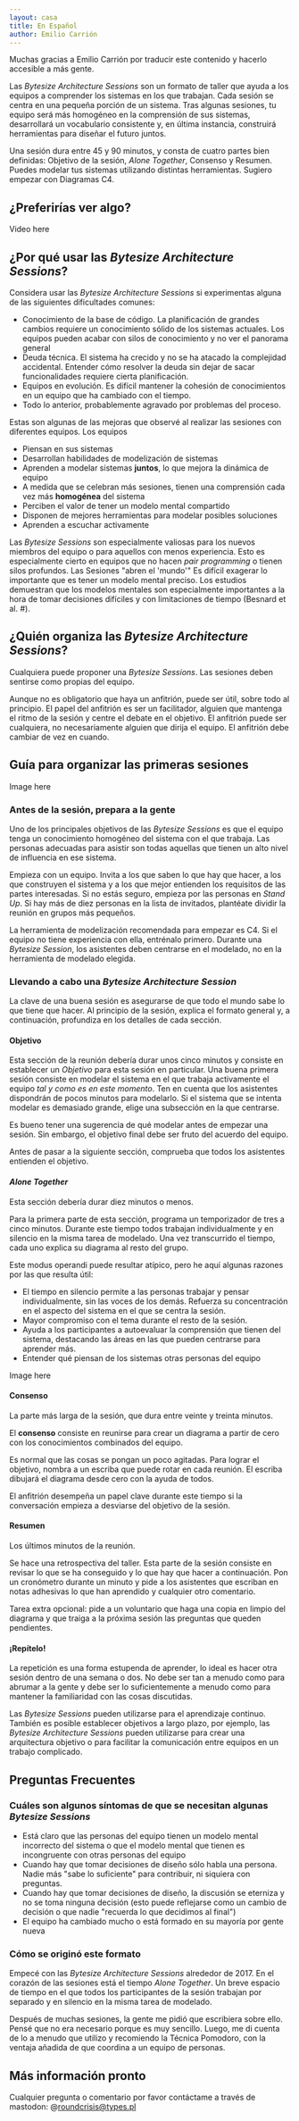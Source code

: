 ```yaml
---
layout: casa
title: En Español
author: Emilio Carrión
---
```


Muchas gracias a Emilio Carrión por traducir este contenido y hacerlo accesible a más gente. 


Las *Bytesize Architecture Sessions* son un formato de taller que ayuda a los equipos a comprender los sistemas en los que trabajan. Cada sesión se centra en una pequeña porción de un sistema. Tras algunas sesiones, tu equipo será más homogéneo en la comprensión de sus sistemas, desarrollará un vocabulario consistente y, en última instancia, construirá herramientas para diseñar el futuro juntos.

Una sesión dura entre 45 y 90 minutos, y consta de cuatro partes bien definidas: Objetivo de la sesión, *Alone Together*, Consenso y Resumen. Puedes modelar tus sistemas utilizando distintas herramientas. Sugiero empezar con Diagramas C4.

## ¿Preferirías ver algo?
Video here

## ¿Por qué usar las *Bytesize Architecture Sessions*?

Considera usar las *Bytesize Architecture Sessions* si experimentas alguna de las siguientes dificultades comunes:

- Conocimiento de la base de código. La planificación de grandes cambios requiere un conocimiento sólido de los sistemas actuales. Los equipos pueden acabar con silos de conocimiento y no ver el panorama general
- Deuda técnica. El sistema ha crecido y no se ha atacado la complejidad accidental. Entender cómo resolver la deuda sin dejar de sacar funcionalidades requiere cierta planificación.
- Equipos en evolución. Es difícil mantener la cohesión de conocimientos en un equipo que ha cambiado con el tiempo.
- Todo lo anterior, probablemente agravado por problemas del proceso.

Estas son algunas de las mejoras que observé al realizar las sesiones con diferentes equipos. 
Los equipos

- Piensan en sus sistemas
- Desarrollan habilidades de modelización de sistemas
- Aprenden a modelar sistemas **juntos**, lo que mejora la dinámica de equipo
- A medida que se celebran más sesiones, tienen una comprensión cada vez más **homogénea** del sistema
- Perciben el valor de tener un modelo mental compartido
- Disponen de mejores herramientas para modelar posibles soluciones
- Aprenden a escuchar activamente

Las *Bytesize Sessions* son especialmente valiosas para los nuevos miembros del equipo o para aquellos con menos experiencia. Esto es especialmente cierto en equipos que no hacen *pair programming* o tienen silos profundos. Las Sesiones "abren el 'mundo'" Es difícil exagerar lo importante que es tener un modelo mental preciso. Los estudios demuestran que los modelos mentales son especialmente importantes a la hora de tomar decisiones difíciles y con limitaciones de tiempo (Besnard et al. #).

## ¿Quién organiza las *Bytesize Architecture Sessions*?

Cualquiera puede proponer una *Bytesize Sessions*. Las sesiones deben sentirse como propias del equipo.

Aunque no es obligatorio que haya un anfitrión, puede ser útil, sobre todo al principio. El papel del anfitrión es ser un facilitador, alguien que mantenga el ritmo de la sesión y centre el debate en el objetivo. El anfitrión puede ser cualquiera, no necesariamente alguien que dirija el equipo. El anfitrión debe cambiar de vez en cuando.

## Guía para organizar las primeras sesiones
Image here

### Antes de la sesión, prepara a la gente
Uno de los principales objetivos de las *Bytesize Sessions* es que el equipo tenga un conocimiento homogéneo del sistema con el que trabaja. Las personas adecuadas para asistir son todas aquellas que tienen un alto nivel de influencia en ese sistema.

Empieza con un equipo. Invita a los que saben lo que hay que hacer, a los que construyen el sistema y a los que mejor entienden los requisitos de las partes interesadas. Si no estás seguro, empieza por las personas en *Stand Up*. Si hay más de diez personas en la lista de invitados, plantéate dividir la reunión en grupos más pequeños.

La herramienta de modelización recomendada para empezar es C4. Si el equipo no tiene experiencia con ella, entrénalo primero. Durante una *Bytesize Session*, los asistentes deben centrarse en el modelado, no en la herramienta de modelado elegida.

### Llevando a cabo una *Bytesize Architecture Session*
La clave de una buena sesión es asegurarse de que todo el mundo sabe lo que tiene que hacer. Al principio de la sesión, explica el formato general y, a continuación, profundiza en los detalles de cada sección.
#### Objetivo
Esta sección de la reunión debería durar unos cinco minutos y consiste en establecer un *Objetivo* para esta sesión en particular. Una buena primera sesión consiste en modelar el sistema en el que trabaja activamente el equipo *tal y como es en este momento*. Ten en cuenta que los asistentes dispondrán de pocos minutos para modelarlo. Si el sistema que se intenta modelar es demasiado grande, elige una subsección en la que centrarse.

Es bueno tener una sugerencia de qué modelar antes de empezar una sesión. Sin embargo, el objetivo final debe ser fruto del acuerdo del equipo.

Antes de pasar a la siguiente sección, comprueba que todos los asistentes entienden el objetivo.

#### *Alone Together*
Esta sección debería durar diez minutos o menos.

Para la primera parte de esta sección, programa un temporizador de tres a cinco minutos. Durante este tiempo todos trabajan individualmente y en silencio en la misma tarea de modelado. Una vez transcurrido el tiempo, cada uno explica su diagrama al resto del grupo.

Este modus operandi puede resultar atípico, pero he aquí algunas razones por las que resulta útil:

- El tiempo en silencio permite a las personas trabajar y pensar individualmente, sin las voces de los demás. Refuerza su concentración en el aspecto del sistema en el que se centra la sesión.
- Mayor compromiso con el tema durante el resto de la sesión.
- Ayuda a los participantes a autoevaluar la comprensión que tienen del sistema, destacando las áreas en las que pueden centrarse para aprender más.
- Entender qué piensan de los sistemas otras personas del equipo

Image here

#### Consenso
La parte más larga de la sesión, que dura entre veinte y treinta minutos.

El **consenso** consiste en reunirse para crear un diagrama a partir de cero con los conocimientos combinados del equipo.

Es normal que las cosas se pongan un poco agitadas. Para lograr el objetivo, nombra a un escriba que puede rotar en cada reunión. El escriba dibujará el diagrama desde cero con la ayuda de todos.

El anfitrión desempeña un papel clave durante este tiempo si la conversación empieza a desviarse del objetivo de la sesión.

#### Resumen
Los últimos minutos de la reunión.

Se hace una retrospectiva del taller. Esta parte de la sesión consiste en revisar lo que se ha conseguido y lo que hay que hacer a continuación. Pon un cronómetro durante un minuto y pide a los asistentes que escriban en notas adhesivas lo que han aprendido y cualquier otro comentario.

Tarea extra opcional: pide a un voluntario que haga una copia en limpio del diagrama y que traiga a la próxima sesión las preguntas que queden pendientes.

#### ¡Repítelo!
La repetición es una forma estupenda de aprender, lo ideal es hacer otra sesión dentro de una semana o dos. No debe ser tan a menudo como para abrumar a la gente y debe ser lo suficientemente a menudo como para mantener la familiaridad con las cosas discutidas.

Las *Bytesize Sessions* pueden utilizarse para el aprendizaje continuo. También es posible establecer objetivos a largo plazo, por ejemplo, las *Bytesize Architecture Sessions* pueden utilizarse para crear una arquitectura objetivo o para facilitar la comunicación entre equipos en un trabajo complicado.

## Preguntas Frecuentes
### Cuáles son algunos síntomas de que se necesitan algunas *Bytesize Sessions*
- Está claro que las personas del equipo tienen un modelo mental incorrecto del sistema o que el modelo mental que tienen es incongruente con otras personas del equipo
- Cuando hay que tomar decisiones de diseño sólo habla una persona. Nadie más "sabe lo suficiente" para contribuir, ni siquiera con preguntas.
- Cuando hay que tomar decisiones de diseño, la discusión se eterniza y no se toma ninguna decisión (esto puede reflejarse como un cambio de decisión o que nadie "recuerda lo que decidimos al final")
- El equipo ha cambiado mucho o está formado en su mayoría por gente nueva

### Cómo se originó este formato
Empecé con las *Bytesize Architecture Sessions* alrededor de 2017. En el corazón de las sesiones está el tiempo *Alone Together*. Un breve espacio de tiempo en el que todos los participantes de la sesión trabajan por separado y en silencio en la misma tarea de modelado.

Después de muchas sesiones, la gente me pidió que escribiera sobre ello. Pensé que no era necesario porque es muy sencillo. Luego, me di cuenta de lo a menudo que utilizo y recomiendo la Técnica Pomodoro, con la ventaja añadida de que coordina a un equipo de personas.

## Más información pronto
Cualquier pregunta o comentario por favor contáctame a través de mastodon: @roundcrisis@types.pl